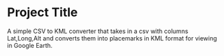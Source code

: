 # Project Title

A simple CSV to KML converter that takes in a csv with columns Lat,Long,Alt and converts them into placemarks in KML format for viewing in Google Earth.
